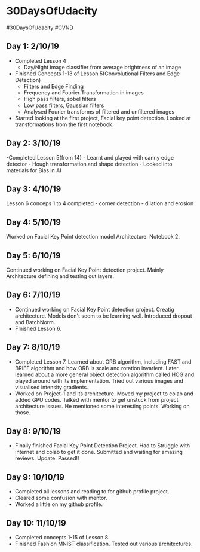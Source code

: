 # 30DaysOfUdacity

#30DaysOfUdacity #CVND

## Day 1: 2/10/19

- Completed Lesson 4
	- Day/Night image classifier from average brightness of an image
- Finished Concepts 1-13 of Lesson 5(Convolutional Filters and Edge Detection)
	- Filters and Edge Finding
	- Frequency and Fourier Transformation in images
	- High pass filters, sobel filters
	- Low pass filters, Gaussian filters
	- Analysed Fourier transforms of filtered and unfiltered images
- Started looking at the first project, Facial key point detection. Looked at transformations from the first notebook.

## Day 2: 3/10/19

-Completed Lesson 5(from 14)
	- Learnt and played with canny edge detector
	- Hough transformation and shape detection
	- Looked into materials for Bias in AI

## Day 3: 4/10/19

Lesson 6 conceps 1 to 4 completed
	- corner detection
	- dilation and erosion

## Day 4: 5/10/19

Worked on Facial Key Point detection model Architecture. Notebook 2.

## Day 5: 6/10/19

Continued working on Facial Key Point detection project. Mainly Architecture defining and testing out layers.

## Day 6: 7/10/19

- Continued working on Facial Key Point detection project. Creatig architecture. Models don't seem to be learning well. Introduced dropout and BatchNorm.
- FInished Lesson 6.

## Day 7: 8/10/19

- Completed Lesson 7. Learned about ORB algorithm, including FAST and BRIEF algorithm and how ORB is scale and rotation invarient. Later learned about a more general object detection algorithm called HOG and played around with its implementation. Tried out various images and visualised intensity gradients.
- Worked on Project-1 and its architecture. Moved my project to colab and added GPU codes. Talked with mentor to get unstuck from project architecture issues. He mentioned some interesting points. Working on those.

## Day 8: 9/10/19

- Finally finished Facial Key Point Detection Project. Had to Struggle with internet and colab to get it done. Submitted and waiting for amazing reviews. Update: Passed!!

## Day 9: 10/10/19

- Completed all lessons and reading to for github profile project.
- Cleared some confusion with mentor.
- Worked a little on my github profile.

## Day 10: 11/10/19

- Completed concepts 1-15 of Lesson 8.
- Finished Fashion MNIST classification. Tested out various architectures.
